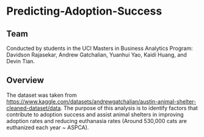 # Predicting-Adoption-Success

## Team
Conducted by students in the UCI Masters in Business Analytics Program: Davidson Rajasekar, Andrew Gatchalian, Yuanhui Yao, Kaidi Huang, and Devin Tian.

## Overview
The dataset was taken from https://www.kaggle.com/datasets/andrewgatchalian/austin-animal-shelter-cleaned-dataset/data. The purpose of this analysis is to identify factors that contribute to adoption success and assist animal shelters in improving adoption rates and reducing euthanasia rates (Around 530,000 cats are euthanized each year ~ ASPCA).
